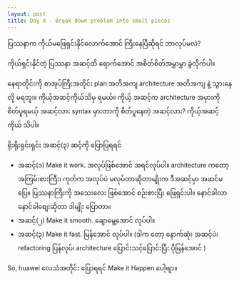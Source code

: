 ```yaml
---
layout: post
title: Day X - Break down problem into small pieces
---
```

ပြဿနာက ကိုယ်မဖြေရှင်းနိုင်လောက်အောင် ကြီးနေပြီဆိုရင် ဘာလုပ်မလဲ?

ကိုယ်ရှင်းနိုင်တဲ့ ပြဿနာ အဆင့်ထိ ရောက်အောင် အစိတ်စိတ်အမွှာမွှာ ခွဲလိုက်ပါ။

နေရာတိုင်းကို စာအုပ်ကြီးအတိုင်း plan အတိအကျ architecture အတိအကျ နဲ့ သွားနေလို့ မရဘူး။ ကိုယ့်အဆင့်ကိုယ်သိမှ ရမယ်။ ကိုယ့် အဆင့်က architecture အမှားကို စိတ်ပူရမယ့် အဆင့်လား syntax မှားတာကို စိတ်ပူနေတဲ့ အဆင့်လား? ကိုယ့်အဆင့်ကိုယ် သိပါ။

ရိုးရိုးရှင်းရှင်း အဆင့်(၃) ဆင့်ကို ပြောပြရရင်

-   အဆင့်(၁) Make it work. အလုပ်ဖြစ်အောင် အရင်လုပ်ပါ။ architecture ကတော့ အကြမ်းစားကြီး၊ ကုတ်က အလုပ်ပဲ မလုပ်တာဆိုတာမျိုးက ဒီအဆင့်မှာ အဆင်မပြေ။ ပြဿနာကြီးကို အသေးလေး ဖြစ်အောင် စဉ်းစားပြီး ဖြေရှင်းပါ။ နောင်ခါလာ နောင်ခါစျေးဆိုတာ ဒါမျိုး ပြောတာ။ 
-   အဆင့်(၂) Make it smooth. ချောမွေ့အောင် လုပ်ပါ။ 
-   အဆင့်(၃) Make it fast. မြန်အောင် လုပ်ပါ။ (ဒါက တော့ နောက်ဆုံး အဆင့်ပဲ၊ refactoring ပြန်လုပ်၊ architecture ပြောင်းသင့်ပြောင်းပြီး ပိုမြန်အောင် )

So, huawei လေသံအတိုင်း ပြောရရင် Make it Happen ပေါ့ဗျာ။